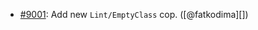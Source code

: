 * [#9001](https://github.com/rubocop-hq/rubocop/pull/9001): Add new `Lint/EmptyClass` cop. ([@fatkodima][])
